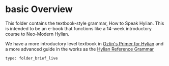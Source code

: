 # basic Overview

This folder contains the textbook-style grammar, How to Speak Hylian. This is intended to be an e-book that functions like a 14-week introductory course to Neo-Modern Hylian.

We have a more introductory level textbook in [Oztin's Primer for Hylian](oztin-primer.md) and a more advanced guide in the works as the [Hylian Reference Grammar](advanced.md)

```ccard
type: folder_brief_live
```
 

